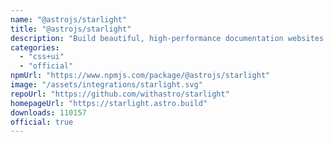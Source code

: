 ```yaml
---
name: "@astrojs/starlight"
title: "@astrojs/starlight"
description: "Build beautiful, high-performance documentation websites with Astro"
categories:
  - "css+ui"
  - "official"
npmUrl: "https://www.npmjs.com/package/@astrojs/starlight"
image: "/assets/integrations/starlight.svg"
repoUrl: "https://github.com/withastro/starlight"
homepageUrl: "https://starlight.astro.build"
downloads: 110157
official: true
---
```

